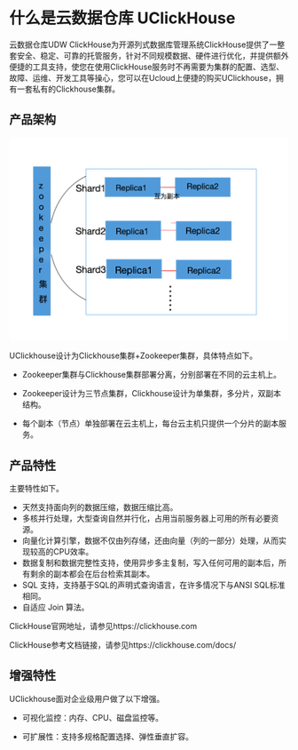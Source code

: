 # 什么是云数据仓库 UClickHouse

云数据仓库UDW ClickHouse为开源列式数据库管理系统ClickHouse提供了一整套安全、稳定、可靠的托管服务，针对不同规模数据、硬件进行优化，并提供额外便捷的工具支持，使您在使用ClickHouse服务时不再需要为集群的配置、选型、故障、运维、开发工具等操心，您可以在Ucloud上便捷的购买UClickhouse，拥有一套私有的Clickhouse集群。

## 产品架构

![image](images/image1.png)

UClickhouse设计为Clickhouse集群+Zookeeper集群，具体特点如下。

- Zookeeper集群与Clickhouse集群部署分离，分别部署在不同的云主机上。

- Zookeeper设计为三节点集群，Clickhouse设计为单集群，多分片，双副本结构。

- 每个副本（节点）单独部署在云主机上，每台云主机只提供一个分片的副本服务。

## 产品特性

主要特性如下。

- 天然支持面向列的数据压缩，数据压缩比高。
- 多核并行处理，大型查询自然并行化，占用当前服务器上可用的所有必要资源。
- 向量化计算引擎，数据不仅由列存储，还由向量（列的一部分）处理，从而实现较高的CPU效率。
- 数据复制和数据完整性支持，使用异步多主复制，写入任何可用的副本后，所有剩余的副本都会在后台检索其副本。
- SQL 支持，支持基于SQL的声明式查询语言，在许多情况下与ANSI SQL标准相同。
- 自适应 Join 算法。

ClickHouse官网地址，请参见https://clickhouse.com

ClickHouse参考文档链接，请参见https://clickhouse.com/docs/

## 增强特性

UClickhouse面对企业级用户做了以下增强。

- 可视化监控：内存、CPU、磁盘监控等。

- 可扩展性：支持多规格配置选择、弹性垂直扩容。


